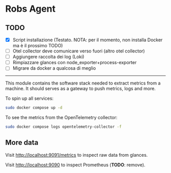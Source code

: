 # Robs Agent

## TODO

* [x] Script installazione (Testato. NOTA: per il momento, non installa Docker ma è il prossimo TODO)
* [ ] Otel collector deve comunicare verso fuori (altro otel collector)
* [ ] Aggiungere raccolta dei log (Loki)
* [ ] Rimpiazzare glances con node_exporter+process-exporter
* [ ] Migrare da docker a qualcosa di meglio

---

This module contains the software stack needed to extract metrics from a machine. It should serves as a gateway to push metrics, logs and more.

To spin up all services:

```bash
sudo docker compose up -d
```

To see the metrics from the OpenTelemetry collector:

```bash
sudo docker compose logs opentelemetry-collector -f
```

## More data

Visit [http://localhost:9091/metrics](http://localhost:9091/metrics) to inspect raw data from glances.

Visit [http://localhost:9090](http://localhost:9090) to inspect Prometheus (**TODO**: remove).
